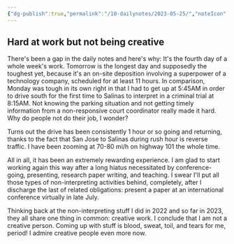 ```yaml
---
{"dg-publish":true,"permalink":"/10-dailynotes/2023-05-25/","noteIcon":"2","created":"","updated":""}
---
```


## Hard at work but not being creative
There's been a gap in the daily notes and here's why: It's the fourth day of a whole week's work. Tomorrow is the longest day and supposedly the toughest yet, because it's an on-site deposition involving a superpower of a technology company, scheduled for at least 11 hours. In comparison, Monday was tough in its own right in that I had to get up at 5:45AM in order to drive south for the first time to Salinas to interpret in a criminal trial at 8:15AM. Not knowing the parking situation and not getting timely information from a non-responsive court coordinator really made it hard. Why do people not do their job, I wonder?

Turns out the drive has been consistently 1 hour or so going and returning, thanks to the fact that San Jose to Salinas during rush hour is reverse traffic. I have been zooming at 70-80 mi/h on highway 101 the whole time.

All in all, it has been an extremely rewarding experience. I am glad to start working again this way after a long hiatus necessitated by conference-going, presenting, research paper writing, and teaching. I swear I'll put all those types of non-interpreting activities behind, completely, after I discharge the last of related obligations: present a paper at an international conference virtually in late July.

Thinking back at the non-interpreting stuff I did in 2022 and so far in 2023, they all share one thing in common: creative work. I conclude that I am not a creative person. Coming up with stuff is blood, sweat, toil, and tears for me, period! I admire creative people even more now. 
